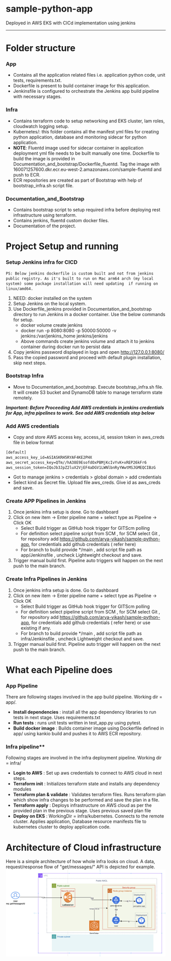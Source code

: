 # sample-python-app
Deployed in AWS EKS with CICd implementation using jenkins

---
# Folder structure 
### App
- Contains all the application related files i.e. application python code, unit tests, requirements.txt. 
- Dockerfile is present to build container image for this application. 
- Jenkinsfile is configured to orchestrate the Jenkins app build pipeline with necessary stages.
### Infra
- Contains terraform code to setup networking and EKS cluster, Iam roles, cloudwatch logging setup.
- Kubernetes/:  this folder contains all the manifest yml files for creating  python application, database and monitoring sidecar for python application.
- **NOTE**: Fluentd image used for sidecar container in application deployment yml file needs to be built manually one time. Dockerfile to build the image is provided in Documentation_and_bootstrap/Dockerfile_fluentd.
Tag the image with 160071257600.dkr.ecr.eu-west-2.amazonaws.com/sample-fluentd and push to ECR.
- ECR repositories are created as part of Bootstrap with help of bootstrap_infra.sh script file.
### Documentation_and_Bootstrap
- Contains bootstrap script to setup required infra before deploying rest infrastructure using terraform.
- Contains jenkins, fluentd custom docker files.
- Documentation of the project.


# Project Setup and running

### Setup Jenkins infra for CICD
```
PS: Below jenkins dockerfile is custom built and not from jenkins public registry. As it's built to run on Mac arm64 arch (my local system) some package installation will need updating  if running on linux/amd64.
```

1. NEED: docker installed on the system
2. Setup Jenkins on the local system. 
3. Use Dockerfile_jenkins provided in Documentation_and_bootstrap directory to run Jenkins in a docker container. Use the below commands for setup.
    - docker volume create jenkins
    - docker run -p 8080:8080 -p 50000:50000 -v jenkins:/var/jenkins_home jenkins/jenkins
    - Above commands create jenkins volume and attach it to jenkins container during docker run to persist data
4. Copy jenkins password displayed in logs and open http://127.0.0.1:8080/
5. Pass the copied password and proceed with default plugin installation, skip next steps.

### Bootstrap Infra
- Move to Documentation_and_bootstrap. Execute bootstrap_infra.sh file. It will create S3 bucket and DynamoDB table to manage terraform state remotely.

***Important: Before Proceeding Add AWS credentials in jenkins credentials for App, infra pipelines to work. See add AWS credentials step below***

### Add AWS credentials
- Copy and store AWS access key, access_id, session token  in aws_creds file in below format
```
[default]
aws_access_key_id=ASIASKRH5RYAF4KE2PHX
aws_secret_access_key=QTm//hA38E9EsofdOxPBMjKcIvYvK+xREP26kFr6
aws_session_token=IQoJb3JpZ2luX2VjEF4aDGV1LWNlbnRyYWwtMSJGMEQCIBzG
```
- Got to manage jenkins > credentials > global domain > add credentials
- Select kind as Secret file. Upload file aws_creds. Give id as aws_creds and save.

### Create APP Pipelines in Jenkins
1. Once jenkins infra setup is done. Go to dashboard
2. Click on new item -> Enter pipeline name + select type as Pipeline -> Click OK
    - Select Build trigger as GitHub hook trigger for GITScm polling 
    - For definition select pipeline script from SCM , for SCM select Git , for repository add https://github.com/arya-vikash/sample-python-app, for credentials add github credentials ( refer here)
    - For branch to build  provide */main , add script file path as app/Jenkinsfile , uncheck Lightweight checkout and save.
3. Trigger manual build first. Pipeline auto triggers will happen on the next push to the main branch.

### Create Infra Pipelines in Jenkins
1. Once jenkins infra setup is done. Go to dashboard
2. Click on new item -> Enter pipeline name + select type as Pipeline -> Click OK
    - Select Build trigger as GitHub hook trigger for GITScm polling 
    - For definition select pipeline script from SCM , for SCM select Git , for repository add https://github.com/arya-vikash/sample-python-app, for credentials add github credentials ( refer here) or use existing if any.
    - For branch to build  provide */main , add script file path as infra/Jenkinsfile , uncheck Lightweight checkout and save.
3. Trigger manual build first. Pipeline auto trigger will happen on the next push to the main branch.

# What each Pipeline does
### App Pipeline
There are following stages involved in the app build pipeline. Working dir =  app/.
- **Install dependencies** : install all the app dependency libraries to run tests in next stage. Uses requirements.txt 
- **Run tests** : runs unit tests written in test_app.py using pytest.
- **Build docker image** :  Builds container image using Dockerfile defined in app/ using kankio build and pushes it to AWS ECR repository.
### Infra pipeline**
Following stages are involved in the infra deployment pipeline. Working dir = infra/
- **Login to AWS** :  Set up aws credentials to connect to AWS cloud in next steps. 
- **Terraform init** : Initializes terraform state and installs any dependency modules 
- **Terraform plan & validate** : Validates terraform files. Runs terraform plan which show infra changes to be performed and save the plan  in a file.
- **Terraform apply** : Deploys infrastructure on AWS cloud as per the provided plan in the previous stage. Uses previous saved plan file
- **Deploy on EKS** : WorkingDir = infra/kubernetes. Connects to the remote cluster. Applies application, Database resource manifests file to kubernetes cluster to deploy application code.


# Architecture of Cloud infrastructure
Here is a simple architecture of how whole infra looks on cloud. A data, request/response flow of "get/messages/" API is depicted for example.
![arch](Documentation_and_bootstrap/python-app-eks.png)
